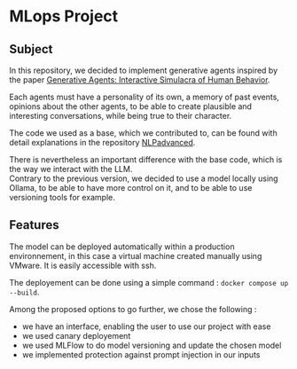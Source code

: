 # MLops Project

## Subject

In this repository, we decided to implement generative agents inspired by the paper [Generative Agents: Interactive Simulacra of Human Behavior](https://dl.acm.org/doi/pdf/10.1145/3586183.3606763).

Each agents must have a personality of its own, a memory of past events, opinions about the other agents, to be able to create plausible and interesting conversations, while being true to their character.

The code we used as a base, which we contributed to, can be found with detail explanations in the repository [NLPadvanced](https://github.com/Flooweur/NLPadvanced).

There is nevertheless an important difference with the base code, which is the way we interact with the LLM.  
Contrary to the previous version, we decided to use a model locally using Ollama, to be able to have more control on it, and to be able to use versioning tools for example.

## Features

The model can be deployed automatically within a production environnement, in this case a virtual machine created manually using VMware. It is easily accessible with ssh.

The deployement can be done using a simple command : `docker compose up --build`.

Among the proposed options to go further, we chose the following :

- we have an interface, enabling the user to use our project with ease
- we used canary deployement
- we used MLFlow to do model versioning and update the chosen model
- we implemented protection against prompt injection in our inputs
